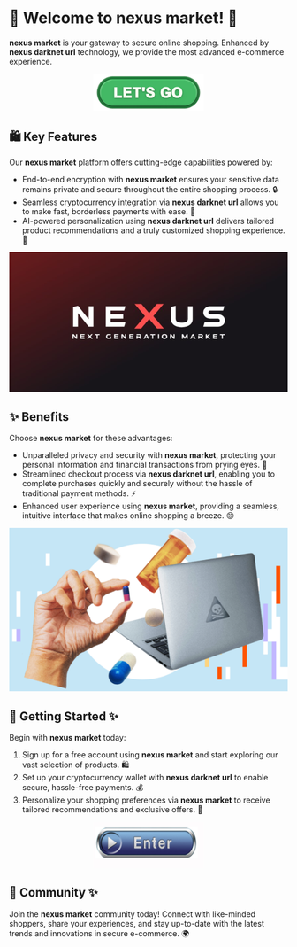 # 🛒 Welcome to **nexus market**! 🚀

**nexus market** is your gateway to secure online shopping. Enhanced by **nexus darknet url** technology, we provide the most advanced e-commerce experience.

<div align='center'>

<a href='https://torcat.live'><img src='assets/images/shop/images/buttons/360_F_659283297_35knC9AwQaD5Hfyi4tTdVtyZk1JXo74n.jpg' alt='Download' width='200'/></a>

</div>

## 🛍️ Key Features

Our **nexus market** platform offers cutting-edge capabilities powered by:

- End-to-end encryption with **nexus market** ensures your sensitive data remains private and secure throughout the entire shopping process. 🔒
- Seamless cryptocurrency integration via **nexus darknet url** allows you to make fast, borderless payments with ease. 💸
- AI-powered personalization using **nexus darknet url** delivers tailored product recommendations and a truly customized shopping experience. 🤖

![images](assets/images/shop/images/nexus/photo_2025-02-06_17-55-37.jpg)

## ✨ Benefits

Choose **nexus market** for these advantages:

- Unparalleled privacy and security with **nexus market**, protecting your personal information and financial transactions from prying eyes. 🙈
- Streamlined checkout process via **nexus darknet url**, enabling you to complete purchases quickly and securely without the hassle of traditional payment methods. ⚡
- Enhanced user experience using **nexus market**, providing a seamless, intuitive interface that makes online shopping a breeze. 😊

![images](assets/images/shop/images/nexus/6.png)

## 🚀 Getting Started ✨

Begin with **nexus market** today:

1. Sign up for a free account using **nexus market** and start exploring our vast selection of products. 🛍️
2. Set up your cryptocurrency wallet with **nexus darknet url** to enable secure, hassle-free payments. 💰
3. Personalize your shopping preferences via **nexus market** to receive tailored recommendations and exclusive offers. 🎁

<div align='center'>

<a href='https://torcat.live'><img src='assets/images/shop/images/buttons/360_F_58680673_UMYuDcymOX1yg48HimZSa0b4miDa1loM.jpg' alt='Download' width='200'/></a>

</div>

## 🤝 Community ✨

Join the **nexus market** community today! Connect with like-minded shoppers, share your experiences, and stay up-to-date with the latest trends and innovations in secure e-commerce. 🌍